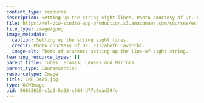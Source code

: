 ```yaml
---
content_type: resource
description: Setting up the string sight lines. Photo courtesy of Dr. Elizabeth Cavicchi.
file: https://ol-ocw-studio-app-production.s3.amazonaws.com/courses/ec-050-recreate-experiments-from-history-inform-the-future-from-the-past-galileo-january-iap-2010/86882619c1c25e93c064d77c8ead39fc_IMG_3475.jpg
file_type: image/jpeg
image_metadata:
  caption: Setting up the string sight lines.
  credit: Photo courtesy of Dr. Elizabeth Cavicchi.
  image-alt: Photo of students setting up the line-of-sight string.
learning_resource_types: []
parent_title: Tubes, Frames, Lenses and Mirrors
parent_type: CourseSection
resourcetype: Image
title: IMG_3475.jpg
type: OCWImage
uid: 86882619-c1c2-5e93-c064-d77c8ead39fc
---
```

